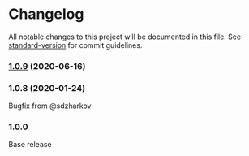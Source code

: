 # Changelog

All notable changes to this project will be documented in this file. See [standard-version](https://github.com/conventional-changelog/standard-version) for commit guidelines.

### [1.0.9](https://github.com/shogunenterprises/promise-action-core/compare/v1.0.8...v1.0.9) (2020-06-16)



### 1.0.8 (2020-01-24)

Bugfix from @sdzharkov

### 1.0.0

Base release